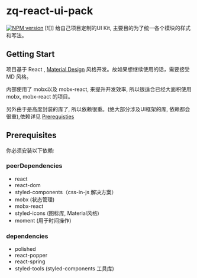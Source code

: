 # zq-react-ui-pack
[![NPM version](https://img.shields.io/npm/v/zq-react-ui-pack.svg?style=flat-square)](https://www.npmjs.com/package/zq-react-ui-pack)
[![]]
给自己项目定制的UI Kit, 主要目的为了统一各个模块的样式和写法。

## Getting Start

项目基于 React , [Material Design](https://material.io/design/material-theming/) 风格开发。故如果想继续使用的话，需要接受 MD 风格。

内部使用了 mobx以及 mobx-react, 来提升开发效率, 所以很适合已经大面积使用 mobx, mobx-react 的项目。

另外由于是高度封装的库了, 所以依赖很重。(绝大部分涉及UI框架的库, 依赖都会很重),依赖详见 [Prerequisties](#Prerequisites)

## Prerequisites

你必须安装以下依赖:

### peerDependencies
- react
- react-dom
- styled-components（css-in-js 解决方案）
- mobx (状态管理)
- mobx-react
- styled-icons (图标库, Material风格)
- moment (用于时间操作)

### dependencies
- polished 
- react-popper
- react-spring
- styled-tools (styled-components 工具库)

<!--stackedit_data:
eyJoaXN0b3J5IjpbMjAxNTQ0MTkzNiwxMzE2OTEzMTkzLDE2OT
AxMjE1MzIsNjE4OTE5NjgzLC05MjAzNDc5NDYsNjkzODk3MTY5
LC0xNjY1NzU1NTMwXX0=
-->